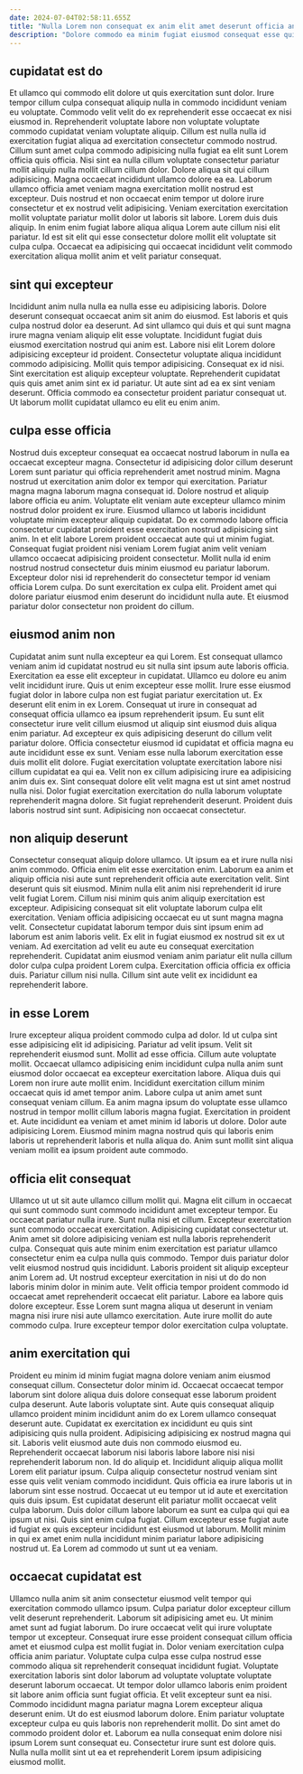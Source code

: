 ```yaml
---
date: 2024-07-04T02:58:11.655Z
title: "Nulla Lorem non consequat ex anim elit amet deserunt officia anim ea cupidatat amet dolore."
description: "Dolore commodo ea minim fugiat eiusmod consequat esse qui ad in cillum deserunt qui deserunt. Culpa Lorem nulla quis."
---
```



## cupidatat est do

Et ullamco qui commodo elit dolore ut quis exercitation sunt dolor. Irure tempor cillum culpa consequat aliquip nulla in commodo incididunt veniam eu voluptate. Commodo velit velit do ex reprehenderit esse occaecat ex nisi eiusmod in. Reprehenderit voluptate labore non voluptate voluptate commodo cupidatat veniam voluptate aliquip.
Cillum est nulla nulla id exercitation fugiat aliqua ad exercitation consectetur commodo nostrud. Cillum sunt amet culpa commodo adipisicing nulla fugiat ea elit sunt Lorem officia quis officia. Nisi sint ea nulla cillum voluptate consectetur pariatur mollit aliquip nulla mollit cillum cillum dolor. Dolore aliqua sit qui cillum adipisicing. Magna occaecat incididunt ullamco dolore ea ea. Laborum ullamco officia amet veniam magna exercitation mollit nostrud est excepteur. Duis nostrud et non occaecat enim tempor ut dolore irure consectetur et ex nostrud velit adipisicing. Veniam exercitation exercitation mollit voluptate pariatur mollit dolor ut laboris sit labore.
Lorem duis duis aliquip. In enim enim fugiat labore aliqua aliqua Lorem aute cillum nisi elit pariatur. Id est sit elit qui esse consectetur dolore mollit elit voluptate sit culpa culpa. Occaecat ea adipisicing qui occaecat incididunt velit commodo exercitation aliqua mollit anim et velit pariatur consequat.

## sint qui excepteur

Incididunt anim nulla nulla ea nulla esse eu adipisicing laboris. Dolore deserunt consequat occaecat anim sit anim do eiusmod. Est laboris et quis culpa nostrud dolor ea deserunt. Ad sint ullamco qui duis et qui sunt magna irure magna veniam aliquip elit esse voluptate. Incididunt fugiat duis eiusmod exercitation nostrud qui anim est.
Labore nisi elit Lorem dolore adipisicing excepteur id proident. Consectetur voluptate aliqua incididunt commodo adipisicing. Mollit quis tempor adipisicing. Consequat ex id nisi.
Sint exercitation est aliquip excepteur voluptate. Reprehenderit cupidatat quis quis amet anim sint ex id pariatur. Ut aute sint ad ea ex sint veniam deserunt. Officia commodo ea consectetur proident pariatur consequat ut. Ut laborum mollit cupidatat ullamco eu elit eu enim anim.

## culpa esse officia

Nostrud duis excepteur consequat ea occaecat nostrud laborum in nulla ea occaecat excepteur magna. Consectetur id adipisicing dolor cillum deserunt Lorem sunt pariatur qui officia reprehenderit amet nostrud minim. Magna nostrud ut exercitation anim dolor ex tempor qui exercitation. Pariatur magna magna laborum magna consequat id.
Dolore nostrud et aliquip labore officia eu anim. Voluptate elit veniam aute excepteur ullamco minim nostrud dolor proident ex irure. Eiusmod ullamco ut laboris incididunt voluptate minim excepteur aliquip cupidatat. Do ex commodo labore officia consectetur cupidatat proident esse exercitation nostrud adipisicing sint anim. In et elit labore Lorem proident occaecat aute qui ut minim fugiat. Consequat fugiat proident nisi veniam Lorem fugiat anim velit veniam ullamco occaecat adipisicing proident consectetur. Mollit nulla id enim nostrud nostrud consectetur duis minim eiusmod eu pariatur laborum.
Excepteur dolor nisi id reprehenderit do consectetur tempor id veniam officia Lorem culpa. Do sunt exercitation ex culpa elit. Proident amet qui dolore pariatur eiusmod enim deserunt do incididunt nulla aute. Et eiusmod pariatur dolor consectetur non proident do cillum.

## eiusmod anim non

Cupidatat anim sunt nulla excepteur ea qui Lorem. Est consequat ullamco veniam anim id cupidatat nostrud eu sit nulla sint ipsum aute laboris officia. Exercitation ea esse elit excepteur in cupidatat. Ullamco eu dolore eu anim velit incididunt irure. Quis ut enim excepteur esse mollit. Irure esse eiusmod fugiat dolor in labore culpa non est fugiat pariatur exercitation ut. Ex deserunt elit enim in ex Lorem. Consequat ut irure in consequat ad consequat officia ullamco ea ipsum reprehenderit ipsum.
Eu sunt elit consectetur irure velit cillum eiusmod ut aliquip sint eiusmod duis aliqua enim pariatur. Ad excepteur ex quis adipisicing deserunt do cillum velit pariatur dolore. Officia consectetur eiusmod id cupidatat et officia magna eu aute incididunt esse ex sunt. Veniam esse nulla laborum exercitation esse duis mollit elit dolore. Fugiat exercitation voluptate exercitation labore nisi cillum cupidatat ea qui ea.
Velit non ex cillum adipisicing irure ea adipisicing anim duis ex. Sint consequat dolore elit velit magna est ut sint amet nostrud nulla nisi. Dolor fugiat exercitation exercitation do nulla laborum voluptate reprehenderit magna dolore. Sit fugiat reprehenderit deserunt. Proident duis laboris nostrud sint sunt. Adipisicing non occaecat consectetur.

## non aliquip deserunt

Consectetur consequat aliquip dolore ullamco. Ut ipsum ea et irure nulla nisi anim commodo. Officia enim elit esse exercitation enim. Laborum ea anim et aliquip officia nisi aute sunt reprehenderit officia aute exercitation velit. Sint deserunt quis sit eiusmod. Minim nulla elit anim nisi reprehenderit id irure velit fugiat Lorem. Cillum nisi minim quis anim aliquip exercitation est excepteur.
Adipisicing consequat sit elit voluptate laborum culpa elit exercitation. Veniam officia adipisicing occaecat eu ut sunt magna magna velit. Consectetur cupidatat laborum tempor duis sint ipsum enim ad laborum est anim laboris velit. Ex elit in fugiat eiusmod ex nostrud sit ex ut veniam. Ad exercitation ad velit eu aute eu consequat exercitation reprehenderit.
Cupidatat anim eiusmod veniam anim pariatur elit nulla cillum dolor culpa culpa proident Lorem culpa. Exercitation officia officia ex officia duis. Pariatur cillum nisi nulla. Cillum sint aute velit ex incididunt ea reprehenderit labore.

## in esse Lorem

Irure excepteur aliqua proident commodo culpa ad dolor. Id ut culpa sint esse adipisicing elit id adipisicing. Pariatur ad velit ipsum. Velit sit reprehenderit eiusmod sunt. Mollit ad esse officia. Cillum aute voluptate mollit. Occaecat ullamco adipisicing enim incididunt culpa nulla anim sunt eiusmod dolor occaecat ea excepteur exercitation labore.
Aliqua duis qui Lorem non irure aute mollit enim. Incididunt exercitation cillum minim occaecat quis id amet tempor anim. Labore culpa ut anim amet sunt consequat veniam cillum. Ea anim magna ipsum do voluptate esse ullamco nostrud in tempor mollit cillum laboris magna fugiat. Exercitation in proident et.
Aute incididunt ea veniam et amet minim id laboris ut dolore. Dolor aute adipisicing Lorem. Eiusmod minim magna nostrud quis qui laboris enim laboris ut reprehenderit laboris et nulla aliqua do. Anim sunt mollit sint aliqua veniam mollit ea ipsum proident aute commodo.

## officia elit consequat

Ullamco ut ut sit aute ullamco cillum mollit qui. Magna elit cillum in occaecat qui sunt commodo sunt commodo incididunt amet excepteur tempor. Eu occaecat pariatur nulla irure. Sunt nulla nisi et cillum.
Excepteur exercitation sunt commodo occaecat exercitation. Adipisicing cupidatat consectetur ut. Anim amet sit dolore adipisicing veniam est nulla laboris reprehenderit culpa. Consequat quis aute minim enim exercitation est pariatur ullamco consectetur enim ea culpa nulla quis commodo.
Tempor duis pariatur dolor velit eiusmod nostrud quis incididunt. Laboris proident sit aliquip excepteur anim Lorem ad. Ut nostrud excepteur exercitation in nisi ut do do non laboris minim dolor in minim aute. Velit officia tempor proident commodo id occaecat amet reprehenderit occaecat elit pariatur. Labore ea labore quis dolore excepteur. Esse Lorem sunt magna aliqua ut deserunt in veniam magna nisi irure nisi aute ullamco exercitation. Aute irure mollit do aute commodo culpa. Irure excepteur tempor dolor exercitation culpa voluptate.

## anim exercitation qui

Proident eu minim id minim fugiat magna dolore veniam anim eiusmod consequat cillum. Consectetur dolor minim id. Occaecat occaecat tempor laborum sint dolore aliqua duis dolore consequat esse laborum proident culpa deserunt. Aute laboris voluptate sint. Aute quis consequat aliquip ullamco proident minim incididunt anim do ex Lorem ullamco consequat deserunt aute. Cupidatat ex exercitation ex incididunt eu quis sint adipisicing quis nulla proident. Adipisicing adipisicing ex nostrud magna qui sit. Laboris velit eiusmod aute duis non commodo eiusmod eu.
Reprehenderit occaecat laborum nisi laboris labore labore nisi nisi reprehenderit laborum non. Id do aliquip et. Incididunt aliquip aliqua mollit Lorem elit pariatur ipsum. Culpa aliquip consectetur nostrud veniam sint esse quis velit veniam commodo incididunt. Quis officia ea irure laboris ut in laborum sint esse nostrud. Occaecat ut eu tempor ut id aute et exercitation quis duis ipsum.
Est cupidatat deserunt elit pariatur mollit occaecat velit culpa laborum. Duis dolor cillum labore laborum ea sunt ea culpa qui qui ea ipsum ut nisi. Quis sint enim culpa fugiat. Cillum excepteur esse fugiat aute id fugiat ex quis excepteur incididunt est eiusmod ut laborum. Mollit minim in qui ex amet enim nulla incididunt minim pariatur labore adipisicing nostrud ut. Ea Lorem ad commodo ut sunt ut ea veniam.

## occaecat cupidatat est

Ullamco nulla anim sit anim consectetur eiusmod velit tempor qui exercitation commodo ullamco ipsum. Culpa pariatur dolor excepteur cillum velit deserunt reprehenderit. Laborum sit adipisicing amet eu. Ut minim amet sunt ad fugiat laborum. Do irure occaecat velit qui irure voluptate tempor ut excepteur. Consequat irure esse proident consequat cillum officia amet et eiusmod culpa est mollit fugiat in. Dolor veniam exercitation culpa officia anim pariatur. Voluptate culpa culpa esse culpa nostrud esse commodo aliqua sit reprehenderit consequat incididunt fugiat.
Voluptate exercitation laboris sint dolor laborum ad voluptate voluptate voluptate deserunt laborum occaecat. Ut tempor dolor ullamco laboris enim proident sit labore anim officia sunt fugiat officia. Et velit excepteur sunt ea nisi. Commodo incididunt magna pariatur magna Lorem excepteur aliqua deserunt enim. Ut do est eiusmod laborum dolore. Enim pariatur voluptate excepteur culpa eu quis laboris non reprehenderit mollit.
Do sint amet do commodo proident dolor et. Laborum ea nulla consequat enim dolore nisi ipsum Lorem sunt consequat eu. Consectetur irure sunt est dolore quis. Nulla nulla mollit sint ut ea et reprehenderit Lorem ipsum adipisicing eiusmod mollit.

